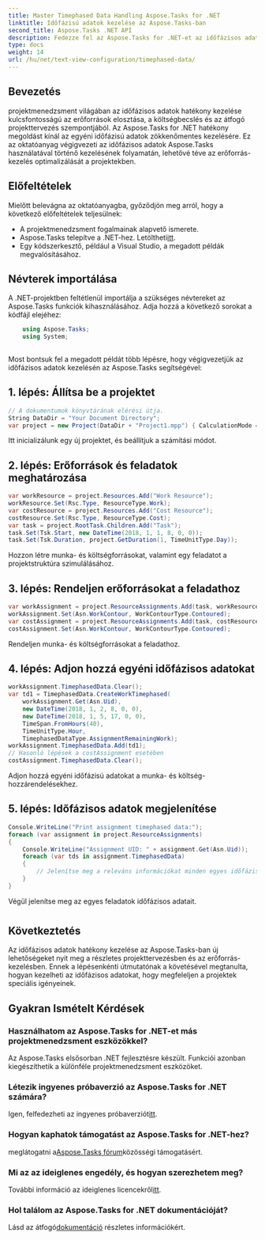 ```yaml
---
title: Master Timephased Data Handling Aspose.Tasks for .NET
linktitle: Időfázisú adatok kezelése az Aspose.Tasks-ban
second_title: Aspose.Tasks .NET API
description: Fedezze fel az Aspose.Tasks for .NET-et az időfázisos adatok egyszerű kezeléséhez, a projekttervezés javításához és az erőforrás-kezelés optimalizálásához. #Aspose #Tasks #MS Project
type: docs
weight: 14
url: /hu/net/text-view-configuration/timephased-data/
---
```

## Bevezetés
projektmenedzsment világában az időfázisos adatok hatékony kezelése kulcsfontosságú az erőforrások elosztása, a költségbecslés és az átfogó projekttervezés szempontjából. Az Aspose.Tasks for .NET hatékony megoldást kínál az egyéni időfázisú adatok zökkenőmentes kezelésére. Ez az oktatóanyag végigvezeti az időfázisos adatok Aspose.Tasks használatával történő kezelésének folyamatán, lehetővé téve az erőforrás-kezelés optimalizálását a projektekben.
## Előfeltételek
Mielőtt belevágna az oktatóanyagba, győződjön meg arról, hogy a következő előfeltételek teljesülnek:
- A projektmenedzsment fogalmainak alapvető ismerete.
-  Aspose.Tasks telepítve a .NET-hez. Letöltheti[itt](https://releases.aspose.com/tasks/net/).
- Egy kódszerkesztő, például a Visual Studio, a megadott példák megvalósításához.
## Névterek importálása
A .NET-projektben feltétlenül importálja a szükséges névtereket az Aspose.Tasks funkciók kihasználásához. Adja hozzá a következő sorokat a kódfájl elejéhez:
```csharp
    using Aspose.Tasks;
    using System;
    
```
Most bontsuk fel a megadott példát több lépésre, hogy végigvezetjük az időfázisos adatok kezelésén az Aspose.Tasks segítségével:
## 1. lépés: Állítsa be a projektet
```csharp
// A dokumentumok könyvtárának elérési útja.
String DataDir = "Your Document Directory";
var project = new Project(DataDir + "Project1.mpp") { CalculationMode = CalculationMode.None };
```
Itt inicializálunk egy új projektet, és beállítjuk a számítási módot.
## 2. lépés: Erőforrások és feladatok meghatározása
```csharp
var workResource = project.Resources.Add("Work Resource");
workResource.Set(Rsc.Type, ResourceType.Work);
var costResource = project.Resources.Add("Cost Resource");
costResource.Set(Rsc.Type, ResourceType.Cost);
var task = project.RootTask.Children.Add("Task");
task.Set(Tsk.Start, new DateTime(2018, 1, 1, 8, 0, 0));
task.Set(Tsk.Duration, project.GetDuration(1, TimeUnitType.Day));
```
Hozzon létre munka- és költségforrásokat, valamint egy feladatot a projektstruktúra szimulálásához.
## 3. lépés: Rendeljen erőforrásokat a feladathoz
```csharp
var workAssignment = project.ResourceAssignments.Add(task, workResource);
workAssignment.Set(Asn.WorkContour, WorkContourType.Contoured);
var costAssignment = project.ResourceAssignments.Add(task, costResource);
costAssignment.Set(Asn.WorkContour, WorkContourType.Contoured);
```
Rendeljen munka- és költségforrásokat a feladathoz.
## 4. lépés: Adjon hozzá egyéni időfázisos adatokat
```csharp
workAssignment.TimephasedData.Clear();
var td1 = TimephasedData.CreateWorkTimephased(
    workAssignment.Get(Asn.Uid),
    new DateTime(2018, 1, 2, 8, 0, 0),
    new DateTime(2018, 1, 5, 17, 0, 0),
    TimeSpan.FromHours(40),
    TimeUnitType.Hour,
    TimephasedDataType.AssignmentRemainingWork);
workAssignment.TimephasedData.Add(td1);
// Hasonló lépések a costAssignment esetében
costAssignment.TimephasedData.Clear();
```
Adjon hozzá egyéni időfázisú adatokat a munka- és költség-hozzárendelésekhez.
## 5. lépés: Időfázisos adatok megjelenítése
```csharp
Console.WriteLine("Print assignment timephased data:");
foreach (var assignment in project.ResourceAssignments)
{
    Console.WriteLine("Assignment UID: " + assignment.Get(Asn.Uid));
    foreach (var tds in assignment.TimephasedData)
    {
        // Jelenítse meg a releváns információkat minden egyes időfázisú adatbevitelről
    }
}
```
Végül jelenítse meg az egyes feladatok időfázisos adatait.
#
## Következtetés
Az időfázisos adatok hatékony kezelése az Aspose.Tasks-ban új lehetőségeket nyit meg a részletes projekttervezésben és az erőforrás-kezelésben. Ennek a lépésenkénti útmutatónak a követésével megtanulta, hogyan kezelheti az időfázisos adatokat, hogy megfeleljen a projektek speciális igényeinek.
## Gyakran Ismételt Kérdések
### Használhatom az Aspose.Tasks for .NET-et más projektmenedzsment eszközökkel?
Az Aspose.Tasks elsősorban .NET fejlesztésre készült. Funkciói azonban kiegészíthetik a különféle projektmenedzsment eszközöket.
### Létezik ingyenes próbaverzió az Aspose.Tasks for .NET számára?
 Igen, felfedezheti az ingyenes próbaverziót[itt](https://releases.aspose.com/).
### Hogyan kaphatok támogatást az Aspose.Tasks for .NET-hez?
 meglátogatni a[Aspose.Tasks fórum](https://forum.aspose.com/c/tasks/15)közösségi támogatásért.
### Mi az az ideiglenes engedély, és hogyan szerezhetem meg?
 További információ az ideiglenes licencekről[itt](https://purchase.aspose.com/temporary-license/).
### Hol találom az Aspose.Tasks for .NET dokumentációját?
 Lásd az átfogó[dokumentáció](https://reference.aspose.com/tasks/net/) részletes információkért.